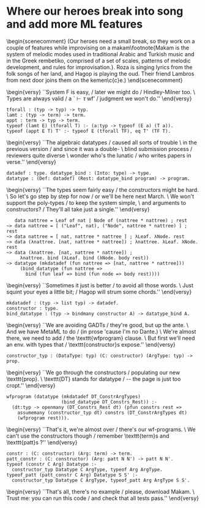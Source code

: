 # Where our heroes break into song and add more ML features

<!--
```makam
%use "06-structural.md".
tests: testsuite. %testsuite tests.
```
-->

\begin{scenecomment}
(Our heroes need a small break, so they work on a couple of features while improvising on a makam\footnote{Makam is the system of melodic modes used in traditional Arabic and Turkish music and in the Greek rembetiko, comprised of a set of scales, patterns of melodic development, and rules for improvisation.}. Roza is singing lyrics from the folk songs of her land, and Hagop is playing the oud. Their friend Lambros from next door joins them on the kemen\c{c}e.)
\end{scenecomment}

\begin{versy}
``System F is easy, / later we might do / Hindley-Milner too. \\
Types are always valid / a `$\vdash \tau \; \text{wf}$' / judgment we won't do.''
\end{versy}

```makam
tforall : (typ -> typ) -> typ.
lamt : (typ -> term) -> term.
appt : term -> typ -> term.
typeof (lamt E) (tforall T) :- (a:typ -> typeof (E a) (T a)).
typeof (appt E T) T' :- typeof E (tforall TF), eq T' (TF T).
```

\begin{versy}
``The algebraic datatypes / caused all sorts of trouble \\
in the previous version / and since it was a double- \\
blind submission process / reviewers quite diverse \\
wonder who's the lunatic / who writes papers in verse.''
\end{versy}

<!--
```makam
typedef : (NewType: typ) (Definition: typ) -> prop.

program : type. 
main : term -> program. 
lettype : (Definition: typ) (A_Program: typ -> program) -> program.

wfprogram : program -> prop.
wfprogram (main E) :- typeof E T.
wfprogram (lettype T A_Program) :-
  (a:typ -> typedef a T -> wfprogram (A_Program a)).
```
-->

```makam
datadef : type. datatype_bind : (Into: type) -> type.
datatype : (Def: datadef) (Rest: datatype_bind program) -> program.
```

\begin{versy}
``The types seem fairly easy / the constructors might be hard. \\
So let's go step by step for now / or we'll be here next March. \\
We won't support the poly-types / to keep the system simple, \\
and arguments to constructors? / They'll all take just a single.''
\end{versy}

```
   data nattree = Leaf of nat | Node of (nattree * nattree) ; rest
~> data nattree = [ ("Leaf", nat), ("Node", nattree * nattree) ] ; rest
~> data nattree = [ nat, nattree * nattree ] ; λLeaf. λNode. rest
~> data (λnattree. [nat, nattree * nattree]) ; λnattree. λLeaf. λNode. rest
~> data (λnattree. [nat, nattree * nattree]) ;
     λnattree. bind (λLeaf. bind (λNode. body rest))
~> datatype (mkdatadef (fun nattree => [nat, nattree * nattree]))
     (bind_datatype (fun nattree =>
       bind (fun leaf => bind (fun node => body rest))))
```

\begin{versy}
``Sometimes it just is better / to avoid all those words. \\
Just squint your eyes a little bit; / Hagop will strum some chords.''
\end{versy}

```makam
mkdatadef : (typ -> list typ) -> datadef.
constructor : type.
bind_datatype : (typ -> bindmany constructor A) -> datatype_bind A.
```

\begin{versy}
``We are avoiding GADTs / they're good, but up the ante. \\
And we have MetaML to do / (in prose 'cause I'm no Dante.) \\
We're almost there, we need to add / the \texttt{wfprogram} clause. \\
But first we'll need an env. with types that / \texttt{constructor}s expose.''
\end{versy}

```makam
constructor_typ : (DataType: typ) (C: constructor) (ArgType: typ) -> prop.
```

\begin{versy}
``We go through the constructors / populating our new \texttt{prop}. \\
\texttt{DT} stands for datatype / -- the page is just too cropt.''
\end{versy}

```makam
wfprogram (datatype (mkdatadef DT_ConstrArgTypes)
                    (bind_datatype DT_Constrs_Rest)) :-
  (dt:typ -> openmany (DT_Constrs_Rest dt) (pfun constrs rest =>
    assumemany (constructor_typ dt) constrs (DT_ConstrArgTypes dt)
    (wfprogram rest))).
```

\begin{versy}
``That's it, we're almost over / there's our wf-programs. \\
We can't use the constructors though / remember \texttt{term}s and \texttt{patt}s ?''
\end{versy}

```makam
constr : (C: constructor) (Arg: term) -> term.
patt_constr : (C: constructor) (Arg: patt N N') -> patt N N'.
typeof (constr C Arg) Datatype :-
  constructor_typ Datatype C ArgType, typeof Arg ArgType.
typeof_patt (patt_constr C Arg) Datatype S S' :-
  constructor_typ Datatype C ArgType, typeof_patt Arg ArgType S S'.
```

\begin{versy}
``That's all, there's no example / please, download Makam. \\
Trust me: you can run this code / and check that all tests pass.''
\end{versy}

<!--
Additional information.

Example: definition of lists and append.

```makam
wfprogram
  (datatype
    (mkdatadef (fun llist =>
    [ product [] (* nil *) ,
      product [onat, llist] ]))
  (bind_datatype (fun llist => bind (fun cnil => bind (fun ccons => body
  (main
    (letrec
      (bind (fun append => body (
      [ lam llist (fun l1 => lam (T llist) (fun l2 =>
        case_or_else l1
          (patt_constr ccons (patt_tuple (pcons patt_var (pcons patt_var pnil))))
            (vbind (fun hd => vbind (fun tl => vbody (
            constr ccons (tuple [hd, app (app append tl) l2])))))
          l2)) ],
      (app (app append
        (constr ccons (tuple [ozero, constr cnil (tuple [])])))
        (constr ccons (tuple [ozero, constr cnil (tuple [])]))))))))))))) ?
>> Yes:
>> T := fun llist => llist.
```

-->
